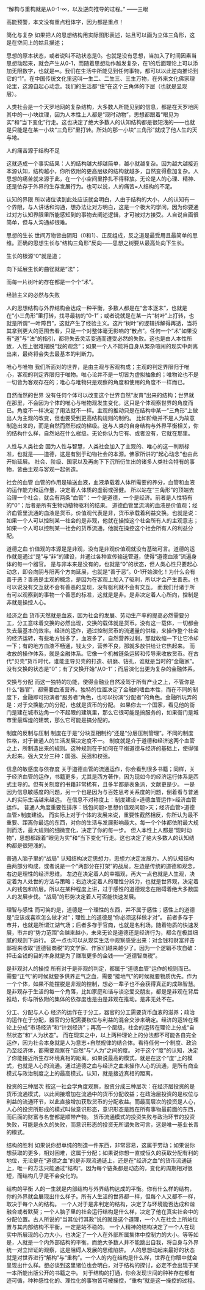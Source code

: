 “解构与重构就是从0-1-∞，以及逆向推导的过程。” ——三眼 





高能预警，本文没有重点粗体字，因为都是重点！






简化与复杂 如果把人的思想结构用实际图形表述，姑且可以画为立体三角形，这是在空间上的姑且描述；



思想的原本状态，或者说叫不动状态是0。也就是没有思想，当加入了时间因素当思想动起来，就会产生从0-1，而随着思想动作越发复杂，在1的后面理论上可以添加无限数字，也就是∞。我们在生活中所能见到任何事物，都可以以此逆向推论到它的“1”。在中国传统文化里这叫一生二、二生三、三生万物，在外来文化佛家理论里，这源自起心动念。我们的生活都“住”在这个三角体的下层（也就是显现层）。



 人类社会是一个天罗地网的复杂结构，大多数人所能见到的信息，都是在天罗地网其中的一小块纹理，因为人本性上人都是“现时动物”，思想都跟着“眼见为实”和“当下变化”行走。这也决定了绝大多数人的认知结构都是很短浅的——也就是只能是在某一小块“三角形”里打转。所处的那一小块“三角形”就成了他人生的天与地。











人的痛苦源于结构不足



这就造成一个事实结果：人的结构越大却越简单，越小就越复杂。因为越大越接近本源认知，结构越小，你所依附的更高层级的结构就越多，自然变得愈加复杂。人思想的痛苦就来源于此，在一个小空间里挣扎不得释放。无论是人的心理、精神、还是依存于外界的生存发展行为。也可以说，人的痛苦=人结构的不足。






认知的界限
所以诸位读到此处应该就会明白，人由于结构的大小，人的认知有一个界限，与人讲话和沟通，想办法让对方明白，这是一个极大的学问，因为你要通过对方认知界限里所能感知到的事物去阐述逻辑，才可被对方接受。人自说自画很简单，但与人沟通却很难。






思想的生长 世间万物皆由阴阳（0和1）、正反组成，反之道是最受用且最简单的思维。正确的思想生长与“结构三角形”反向——思想之树要从最高处向下生长。 



生长的根源“0”就是道；

向下延展生长的曲径就是“法”；

而每一片树叶的存在都是一个个“术”。





经验主义的必然与失败



人的思想结构与外界结构会达成一种平衡，多数人都是在“舍本逐末”，也就是在“小三角形”里打转，找寻最初的“0-1”；或者说就是在某一片“树叶”上打转，也就是所谓“一叶障目”，这就产生了经验主义。这片“树叶”的逻辑拆解得再透，当将其拿到更大的范围去看，只是一个对整体毫无影响的“散点”。任何一个“术”如果没有“道”与“法”的指引，都将失去灵活变通而遭受必然的失败。这也是由人本性所致，人性上很难摆脱“我的观念”；如果一个人不能将自身从繁杂喧闹的现实中剥离出来，最终将会失去最基本的判断力。 




 唯心与唯物 我们所面对的世界，是由主观与客观构成；主观的判定界限归于唯心，客观的判定界限归于唯物。唯心论并不是一切皆为虚拟抽象的；唯物论也不是一切皆为客观存在的；唯心与唯物只是观察的角度和使用的角度不一样而已。  





自然而然的世界
没有任何个体可以改变这个世界自然“发育”出来的结构；世界就在那里，不会因为个体的唯心与唯物观发生变化，这只是个体观察世界的角度而已。角度不一样决定了用法就不一样。主观的推动只是在结构中某一“三角形”上做出人为主观的改变，但也要受到更高结构规则的制约。
比如阶级并不是人为故意制造出来的，而是自然而然形成的梯级。这与人类的自身结构与外界平衡相关，你的结构什么样，自然站在什么梯级。无论你认为它有、或者没有，它就在那里。  





人性与人类社会 因为人性与智慧，人类社会加入了主观的、唯心的这一判断标准，也就是——道德，这是有别于动物社会的本源。佛家所讲的“起心动念”也由此开始延展。 社会、阶级、国家以及再向下下沉所衍生出的诸多人类社会特有的事物，皆由主观与客观一起创造。






社会的血管
血管的作用是输送血液，血液承载着人体所需要的养分，血管和血液的运作能力和运作量，决定着人体质的虚弱或强健。 所以站在“三角形”的顶端去治理一个社会，就会有两条“血管”：一个是道德，一个是经济。前者是人性特有的“0”；后者是所有生物动植物驱利的结果。 道德血管里流淌的血液是价值观；经济血管里流通的血液是货币。价值观代表是非，货币承载着利益交换。也就是说：如果一个人可以控制某一社会的是非观，他就在操控这个社会所有人的主观意志；如果一个人可以控制某一社会的货币流通，他就在操控这个社会所有人的利益分配。  





道德之血
价值观的本源是是非观，没有是非观价值观就没有基础可言。道德的运作就是通过“是”与“非”的建设，并通过各种宣传输送管道，使得“道德血液”流遍身体的每一个器官。 是与非本来是没有的，也就是“0”的状态，但人类心性只要起心动念，即会向阴与阳两个方向延展，也就是“善于恶”。0-1开始演化！为什么会有善于恶？善恶是主观的概念，是因为在客观上加入了驱利，所以才会产生善恶。也可以说没有交互就不会有善恶的显现，没有驱利就不会有交互。 而我们付诸于所有可以观察到的事物一个善恶的标准，这就是是非。是非决定着人心所向，控制是非就是操控人心。 





经济之血
货币天然就是血液，因为社会的发展、劳动生产率的提高必然需要分工，分工意味着交换的必然出现，交换的载体就是货币。没有这一载体，一切都会失去最基本的效率。经济的运作，通过控制货币的流通量的供给，来操作整个社会的经济运转，有些地方钱多了，血液多了，自然营养过剩，那就收缩一下让它冷却一下；有的地方血液不畅通，钱太少，营养不良，那就多放供给让它热起来。
而收放的操作体系，就是金融体系。它像一个机械链条运转和传导来收放货币。在古代“贝壳”货币时代，谁能主导贝壳的打造、研磨、钻孔，谁就是当时的“金融家”。没有交换的状态是“0”；有了交换开始“从0-1”；而后演化出更为复杂的金融体系。 





交换与分配
而这一独特的功能，使得金融业自然凌驾于所有产业之上，不管你是什么“器官”，都需要血液营养。独特的位置决定了金融的嗜血本性，而在不同的制度下，金融即可扮演者“服务者”角色，也可以扮演“分配者”的角色。金融所玩弄的是：对于交换能力的分配，也就是货币的分配。
如果你去一个国家，看见他的衙门是建在城市边角一个不起眼的建筑里，那么它很可能是搞服务的，如果衙门是城市里最辉煌的建筑，那么它可能是搞分配的。 





制度的反制与压制
制度在于是“分块互相制约”还是“分层压制管理”。不同的制度性格，对于普通人的生活发展决定度不一。 制度就是介于道德和经济这两个血管之上，所制造出来的规则。这种规则在于如何在平衡道德与经济的基础上，使得强大起来。强大又分三种：国强、民强和权强。 





信息的敏感度与依存度
关于道德血管的流通运作，你会看到很多书籍；同样，关于经济血管的运作，书籍更多，尤其是西方著作，因为现如今的经济运行体系是西式主导的。但有关制度的书籍非常稀有，且多半都是表象派，文献更是少。 一是因为信息敏感度的问题，另一个也是因为与百姓思考关系度的问题，倒着看与普通人的实际生活越来越远。 在信息不对称度上：制度建设>道德血管运作>经济血管运作。 普通人角度重要性排序：钱包问题>思想价值观问题>天；经济血管>道德血管>制度建设。 而实际上对于个体的发展来说，重要性截然相反，你所认为最不重要、距离你最远的东西，对你的生活与发展影响最大。每一个个体都依附最大规则而活，最大规则的细微变化，决定了你的每一步。 但人本性上人都是“现时动物”，思想都跟着“眼见为实”和“当下变化”行走。这也决定了绝大多数人的认知结构都是很短浅的。 





普通人脑子里的“战局”
认知结构决定思想力，思想力决定发展力。人的认知结构由两部分构成，或者说是一个“两部分在打架”的战局。左边是传统的道德和观念，右边是理性的经济思维。 左边在决定着人的幸福观，再大一点也就是人生观，决定着为人处世的方法与策略；右边决定着人的理性分辨力，也就是世界观，决定着人的钱包和阶层。所以在某种程度上讲，过于感性的道德观念在阻碍着绝大多数国人的发展步伐。“战局”的形势决定着人可否能快速发展。 





理智与感性
而可笑的是，道德是一个理性的东西，并不属于感性；感性上的道德是“应该或喜欢怎么做才对”；理性上的道德是“你必须这样做才对”。 前者多存于市井，也就是所谓江湖气场；后者多存于官商，也就是名利场。随着物质的快速发展，市井的“势力范围”会越来越小，未来无论是道德还是经济行为，都会在极其细腻的规则下运行。 这一点也可以从现实生活中观察感受出来：对金钱和财富抨击鄙视来收取“道德智商税”的文学家、作家们越来越少了。因为一个逻辑不攻自破：抨击金钱的目的本身就是为了赚取更多的金钱——“道德智商税”。  






是非观对人的操控
所有对于是非观的判定，都属于“道德血管”运作的规则而已。需要“正气”的时候就要多供养正气之血，需要“接地气”的时候就要物质优先。作为一个个体，如果不能摆脱是非观的控制，想必一辈子也不会获得真正的成熟智慧。是非观存于生活的每一个角落，比如家庭和谐与谈恋爱交朋友，都是是非观在背后推动，你与所依附的集体的依存度也是由是非观在推动。是非无处不在。 





分工、分配与人心
经济的运作在于分工，器官的分工需要货币血液的滋养；政治的运作在于分配，器官的分配需要权位与利益的混合交涉来确定。经济的运转在理论上分成“市场经济”和“计划经济”；再高一个层级，社会的运转在理论上分成“自然状态”和“人为状态”。 而在现实之中，以上两种理论上的分法都不可能各自完全运作，因为社会本身就是人为意志+自然规律的结合体。看待任何一个制度、政治乃至经济体，都需要观察在“自然”与“人为”之间的度。
对于这个“度”的认知，决定了你能接近所生存环境真相的距离。如果说最高的模式，就是在这个“度”上的模式，也就是人心的流通。通过道德之血与经济之血来操作人心的流通，是所有商业模式与政治制度之上的最高模式。认知，就是接近真相的距离。 





投资的三种层次
按这一社会学角度观察，投资分成三种层次：在经济层投资的是货币流通模式，以此间接增加在流通中的货币分配收益；在政治层投资的是权位与利益的流通环节，以此直接增加获取货币的分配收益。而最高层次的投资是人心，人心的投资所形成的模式叫做意识形态，意识形态是跑在所有事物最前面的东西，而后面的财富与名誉都是顺带产物。
货币流通模式的投资失败与政治环节的投资失败，可能是永久的失败，而意识形态的投资无所谓失败可言，这是唯一基业长青的模式。 





结构的胜利
如果说你想单纯的制造一件东西，非常容易，这属于劳动；如果说你想获取的更多，相对困难，这属于分配；如果说你想一直或恒久的获取分配有利的地位，无论是在“道德之血”的是非观流通链上，还是在“经济之血”的货币流通链上，唯一的方法只能通过“结构”。因为每个链条都是动态的，变化的周期相对很短，而结构几乎是不会变化的。 





结构的平衡
人的一生就是内部结构与外界结构达成的平衡。你有什么样的结构，你的外界就会展现出什么样子。所有人生活的世界都一样，但每个人又都不一样，取决于每个人的结构。
一个人对于是非判定的结构，决定了与环境能否达成和谐融合或者默契；一个人脑子里的社会运行结构是什么样，决定了他在真实社会中的分配位置。古人所说的“当其位行其政”说的就是这个道理，一个人在社会上所站位置与其内部结构不平衡，一定是站不稳的。
一个人精神的结构决定了一个人在现实中所展现的心力大小，也决定了一个人在外部所属集体中控制力的大小。等等如是，人就是一个内外部结构的平衡。而绝大多数人并不能跳出自我，将自身与外界统一对立辩证的观察，这是阻碍人发展的思维陷阱。 人的思想动起来最好的状态就是对世界进行“解构”与“重构”。一个人的内在结构是什么样，世界在你眼中就会呈现出什么样。想必谈到这里诸位也会明白，对于结构的探讨，必定不会出现于某一本所能出版公开的书籍之中。
对于结构的打通，你会发现世间的种种存在都有迹可循，种种感性化的、理性化的事物皆可被操控，“重构”就是这一操控的过程。